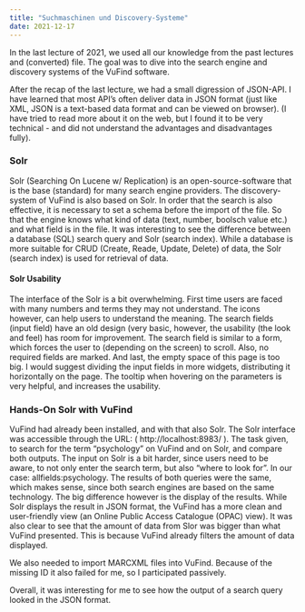 ```yaml
---
title: "Suchmaschinen und Discovery-Systeme"
date: 2021-12-17
---
```


In the last lecture of 2021, we used all our knowledge from the past lectures and (converted) file. The goal was to dive into the search engine and discovery systems of the VuFind software. 

After the recap of the last lecture, we had a small digression of JSON-API. I have learned that most API’s often deliver data in JSON format (just like XML, JSON is a text-based data format and can be viewed on browser). (I have tried to read more about it on the web, but I found it to be very technical - and did not understand the advantages and disadvantages fully). 

### Solr
Solr (Searching On Lucene w/ Replication) is an open-source-software that is the base (standard) for many search engine providers. The discovery-system of VuFind is also based on Solr. In order that the search is also effective, it is necessary to set a schema before the import of the file. So that the engine knows what kind of data (text, number, boolsch value etc.) and what field is in the file. 
It was interesting to see the difference between a database (SQL) search query and Solr (search index). While a database is more suitable for CRUD (Create, Reade, Update, Delete) of data, the Solr (search index) is used for retrieval of data. 

#### Solr Usability 
The interface of the Solr is a bit overwhelming. First time users are faced with many numbers and terms they may not understand. The icons however, can help users to understand the meaning. 
The search fields (input field) have an old design (very basic, however, the usability (the look and feel) has room for improvement. The search field is similar to a form, which forces the user to (depending on the screen) to scroll. Also, no required fields are marked. And last, the empty space of this page is too big. I would suggest dividing the input fields in more widgets, distributing it horizontally on the page. The tooltip when hovering on the parameters is very helpful, and increases the usability. 

### Hands-On Solr with VuFind
VuFind had already been installed, and with that also Solr. The Solr interface was accessible through the URL: ( http://localhost:8983/ ). The task given,  to search for the term “psychology” on VuFind and on Solr, and compare both outputs. The input on Solr is a bit harder, since users need to be aware, to not only enter the search term, but also “where to look for”. In our case: allfields:psychology. The results of both queries were the same, which makes sense, since both search engines are based on the same technology. The big difference however is the display of the results. While Solr displays the result in JSON format, the VuFind has a more clean and user-friendly view (an Online Public Access Catalogue (OPAC) view). It was also clear to see that the amount of data from Slor was bigger than what VuFind presented. This is because VuFind already filters the amount of data displayed. 

We also needed to import MARCXML files into VuFind. Because of the missing ID it also failed for me, so I participated passively. 

Overall, it was interesting for me to see how the output of a search query looked in the JSON format. 


